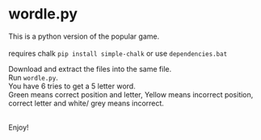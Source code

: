 # wordle.py

This is a python version of the popular game.<br><br>
requires chalk `pip install simple-chalk` or use `dependencies.bat`

Download and extract the files into the same file. <br>
Run `wordle.py`. <br>
You have 6 tries to get a 5 letter word.<br>
Green means correct position and letter, Yellow means incorrect position, correct letter and white/ grey means incorrect.<br><br>

Enjoy!
